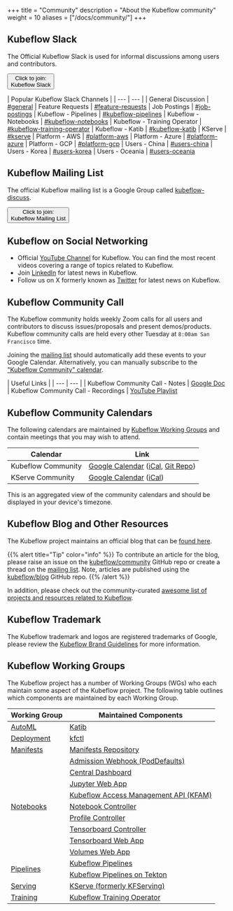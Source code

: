 +++
title =  "Community"
description = "About the Kubeflow community"
weight = 10
aliases = ["/docs/community/"]
+++

## Kubeflow Slack

The Official Kubeflow Slack is used for informal discussions among users and contributors.

<a href="https://communityinviter.com/apps/kubeflow/slack">
  <button class="btn btn-primary py-2 px-5 mb-3">Click to join:<br>Kubeflow Slack</button>
</a>

| Popular Kubeflow Slack Channels |
| --- | --- |
| General Discussion | [#general](https://kubeflow.slack.com/archives/C7REE0ETX)
| Feature Requests | [#feature-requests](https://kubeflow.slack.com/archives/C01A7RYEYMB)
| Job Postings | [#job-postings](https://kubeflow.slack.com/archives/CJ9PJE5FS)
| Kubeflow - Pipelines | [#kubeflow-pipelines](https://kubeflow.slack.com/archives/CE10KS9M4)
| Kubeflow - Notebooks | [#kubeflow-notebooks](https://kubeflow.slack.com/archives/CESP7FCQ7)
| Kubeflow - Training Operator | [#kubeflow-training-operator](https://kubeflow.slack.com/archives/C985VJN9F)
| Kubeflow - Katib | [#kubeflow-katib](https://kubeflow.slack.com/archives/CE0BURK1B)
| KServe | [#kserve](https://kubeflow.slack.com/archives/CH6E58LNP)
| Platform - AWS | [#platform-aws](https://kubeflow.slack.com/archives/CKBA5D0MU)
| Platform - Azure | [#platform-azure](https://kubeflow.slack.com/archives/CUW6SLCPR)
| Platform - GCP | [#platform-gcp](https://kubeflow.slack.com/archives/CKH7V1M7F)
| Users - China | [#users-china](https://kubeflow.slack.com/archives/C93HYNM9C)
| Users - Korea | [#users-korea](https://kubeflow.slack.com/archives/CKPCJB9AP)
| Users - Oceania | [#users-oceania](https://kubeflow.slack.com/archives/C023ZN1R9FC)

## Kubeflow Mailing List

The official Kubeflow mailing list is a Google Group called [kubeflow-discuss](https://groups.google.com/g/kubeflow-discuss).

<a href="https://groups.google.com/g/kubeflow-discuss">
  <button class="btn btn-primary py-2 px-5">Click to join:<br>Kubeflow Mailing List</button>
</a>

## Kubeflow on Social Networking

- Official [YouTube Channel](https://www.youtube.com/@Kubeflow/featured") for Kubeflow. You can find the most recent videos covering a range of topics related to Kubeflow.
- Join [LinkedIn](https://www.linkedin.com/company/kubeflow/) for latest news in Kubeflow.
- Follow us on X formerly known as [Twitter](https://twitter.com/kubeflow) for latest news on Kubeflow.

## Kubeflow Community Call

The Kubeflow community holds weekly Zoom calls for all users and contributors to discuss issues/proposals and present demos/products.
Kubeflow community calls are held every other Tuesday at `8:00am San Francisco` time.

Joining the [mailing list](#kubeflow-mailing-list) should automatically add these events to your Google Calendar.
Alternatively, you can manually subscribe to the ["Kubeflow Community" calendar](#kubeflow-community-calendars).

| Useful Links |
| --- | --- |
| Kubeflow Community Call - Notes | [Google Doc](https://bit.ly/kf-meeting-notes)
| Kubeflow Community Call - Recordings | [YouTube Playlist](https://www.youtube.com/playlist?list=PLmzRWLV1CK_ypvsQu10SGRmhf2S7mbYL5)

## Kubeflow Community Calendars

The following calendars are maintained by [Kubeflow Working Groups](#kubeflow-working-groups) and contain meetings that you may wish to attend.

| Calendar | Link |
| --- | --- |
| Kubeflow Community | [Google Calendar](https://calendar.google.com/calendar/embed?src=kubeflow.org_7l5vnbn8suj2se10sen81d9428%40group.calendar.google.com) ([iCal](https://calendar.google.com/calendar/ical/kubeflow.org_7l5vnbn8suj2se10sen81d9428%40group.calendar.google.com/public/basic.ics), [Git Repo](https://github.com/kubeflow/community/tree/master/calendar))
| KServe Community | [Google Calendar](https://calendar.google.com/calendar/embed?src=4fqdmu5fp4l0bgdlf4lm1atnsl2j4612%40import.calendar.google.com) ([iCal](https://wiki.lfaidata.foundation/rest/calendar-services/1.0/calendar/export/subcalendar/private/079ecdf0bfab77646c9e00df7b1c28f34f67f852.ics))

This is an aggregated view of the community calendars and should be displayed in your device's timezone.

<div id="calendar-container"></div>
<script type="text/javascript">
const timezone = Intl.DateTimeFormat().resolvedOptions().timeZone;
const calender_src_list = [
  // Kubeflow Community
  "kubeflow.org_7l5vnbn8suj2se10sen81d9428%40group.calendar.google.com",
  // KServe Community
  "4fqdmu5fp4l0bgdlf4lm1atnsl2j4612%40import.calendar.google.com",
];
let calender_src = calender_src_list.map(src => `&src=${src}&color=%23A79B8E`).join('');
const html = `<iframe src="https://calendar.google.com/calendar/embed?ctz=${timezone}&height=600&wkst=1&bgcolor=%23ffffff&showPrint=0&showDate=1&mode=AGENDA&showTitle=0${calender_src}" style="border:solid 1px #777" width="800" height="600" frameborder="0" scrolling="no"></iframe>`;
document.getElementById('calendar-container').innerHTML = html;
</script>

## Kubeflow Blog and Other Resources

The Kubeflow project maintains an official blog that can be [found here](https://blog.kubeflow.org).

{{% alert title="Tip" color="info" %}}
To contribute an article for the blog, please raise an issue on the [kubeflow/community](https://github.com/kubeflow/community) GitHub repo or create a thread on the [mailing list](#kubeflow-mailing-list).
Note, articles are published using the [kubeflow/blog](https://github.com/kubeflow/blog) GitHub repo.
{{% /alert %}}

In addition, please check out the community-curated [awesome list of projects and resources related to Kubeflow](https://github.com/terrytangyuan/awesome-kubeflow).

## Kubeflow Trademark

The Kubeflow trademark and logos are registered trademarks of Google, please review the [Kubeflow Brand Guidelines](https://github.com/kubeflow/community/blob/master/KUBEFLOW_BRAND_GUIDELINES.pdf) for more information.

## Kubeflow Working Groups

The Kubeflow project has a number of Working Groups (WGs) who each maintain some aspect of the Kubeflow project.
The following table outlines which components are maintained by each Working Group.

<div class="table-responsive">
<table class="table table-bordered">
    <thead class="thead-light">
      <tr>
        <th>Working Group</th>
        <th>Maintained Components</th>
      </tr>
    </thead>
  <tbody>
      <!-- ======================= -->
      <!-- AutoML Working Group -->
      <!-- ======================= -->
      <tr>
        <td rowspan="1" class="align-middle">
          <a href="https://github.com/kubeflow/community/tree/master/wg-automl">AutoML</a>
        </td>
        <td>
          <a href="https://github.com/kubeflow/katib">Katib</a>
        </td>
      </tr>
      <!-- ======================= -->
      <!-- Deployment Working Group -->
      <!-- ======================= -->
      <tr>
        <td rowspan="1" class="align-middle">
          <a href="https://github.com/kubeflow/community/tree/master/wg-deployment">Deployment</a>
        </td>
        <td>
          <a href="https://github.com/kubeflow/kfctl">kfctl</a>
        </td>
      </tr>
      <!-- ======================= -->
      <!-- Manifests Working Group -->
      <!-- ======================= -->
      <tr>
        <td rowspan="1" class="align-middle">
          <a href="https://github.com/kubeflow/community/tree/master/wg-manifests">Manifests</a>
        </td>
        <td>
          <a href="https://github.com/kubeflow/manifests">Manifests Repository</a>
        </td>
      </tr>
      <!-- ======================= -->
      <!-- Notebooks Working Group -->
      <!-- ======================= -->
      <tr>
        <td rowspan="9" class="align-middle">
          <a href="https://github.com/kubeflow/community/tree/master/wg-notebooks">Notebooks</a>
        </td>
        <td>
          <a href="https://github.com/kubeflow/kubeflow/tree/master/components/admission-webhook">Admission Webhook (PodDefaults)</a>
        </td>
      </tr>
      <tr>
        <td>
          <a href="https://github.com/kubeflow/kubeflow/tree/master/components/centraldashboard">Central Dashboard</a>
        </td>
      </tr>
      <tr>
        <td>
          <a href="https://github.com/kubeflow/kubeflow/tree/master/components/crud-web-apps/jupyter">Jupyter Web App</a>
        </td>
      </tr>
      <tr>
        <td>
          <a href="https://github.com/kubeflow/kubeflow/tree/master/components/access-management">Kubeflow Access Management API (KFAM)</a>
        </td>
      </tr>
      <tr>
        <td>
          <a href="https://github.com/kubeflow/kubeflow/tree/master/components/notebook-controller">Notebook Controller</a>
        </td>
      </tr>
      <tr>
        <td>
          <a href="https://github.com/kubeflow/kubeflow/tree/master/components/profile-controller">Profile Controller</a>
        </td>
      </tr>
      <tr>
        <td>
          <a href="https://github.com/kubeflow/kubeflow/tree/master/components/tensorboard-controller">Tensorboard Controller</a>
        </td>
      </tr>
      <tr>
        <td>
          <a href="https://github.com/kubeflow/kubeflow/tree/master/components/crud-web-apps/tensorboards">Tensorboard Web App</a>
        </td>
      </tr>
      <tr>
        <td>
          <a href="https://github.com/kubeflow/kubeflow/tree/master/components/crud-web-apps/volumes">Volumes Web App</a>
        </td>
      </tr>
      <!-- ======================= -->
      <!-- Pipelines Working Group -->
      <!-- ======================= -->
      <tr>
        <td rowspan="2" class="align-middle">
          <a href="https://github.com/kubeflow/community/tree/master/wg-pipelines">Pipelines</a>
        </td>
        <td>
          <a href="https://github.com/kubeflow/pipelines">Kubeflow Pipelines</a>
        </td>
      </tr>
      <tr>
        <td>
          <a href="https://github.com/kubeflow/kfp-tekton">Kubeflow Pipelines on Tekton</a>
        </td>
      </tr>
      <!-- ======================= -->
      <!-- Serving Working Group -->
      <!-- ======================= -->
      <tr>
        <td rowspan="1" class="align-middle">
          <a href="https://github.com/kubeflow/community/tree/master/wg-serving">Serving</a>
        </td>
        <td>
          <a href="https://github.com/kserve/kserve">KServe (formerly KFServing)</a>
        </td>
      </tr>
      <!-- ======================= -->
      <!-- Training Working Group -->
      <!-- ======================= -->
      <tr>
        <td rowspan="1" class="align-middle">
          <a href="https://github.com/kubeflow/community/tree/master/wg-training">Training</a>
        </td>
        <td>
          <a href="https://github.com/kubeflow/training-operator">Kubeflow Training Operator</a>
        </td>
      </tr>
  </tbody>
</table>
</div>
